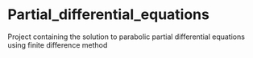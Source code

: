 # Partial_differential_equations
Project containing the solution to parabolic partial differential equations using finite difference method
